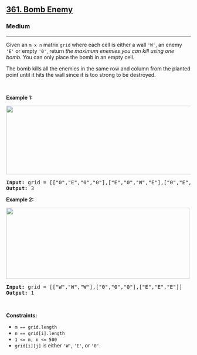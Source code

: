 <h2><a href="https://leetcode.com/problems/bomb-enemy/">361. Bomb Enemy</a></h2><h3>Medium</h3><hr><div><p>Given an <code>m x n</code> matrix <code>grid</code> where each cell is either a wall <code>'W'</code>, an enemy <code>'E'</code> or empty <code>'0'</code>, return <em>the maximum enemies you can kill using one bomb</em>. You can only place the bomb in an empty cell.</p>

<p>The bomb kills all the enemies in the same row and column from the planted point until it hits the wall since it is too strong to be destroyed.</p>

<p>&nbsp;</p>
<p><strong>Example 1:</strong></p>
<img alt="" src="https://assets.leetcode.com/uploads/2021/03/27/bomb1-grid.jpg" style="width: 600px; height: 187px;">
<pre style="position: relative;"><strong>Input:</strong> grid = [["0","E","0","0"],["E","0","W","E"],["0","E","0","0"]]
<strong>Output:</strong> 3
<div class="open_grepper_editor" title="Edit &amp; Save To Grepper"></div></pre>

<p><strong>Example 2:</strong></p>
<img alt="" src="https://assets.leetcode.com/uploads/2021/03/27/bomb2-grid.jpg" style="width: 500px; height: 194px;">
<pre style="position: relative;"><strong>Input:</strong> grid = [["W","W","W"],["0","0","0"],["E","E","E"]]
<strong>Output:</strong> 1
<div class="open_grepper_editor" title="Edit &amp; Save To Grepper"></div></pre>

<p>&nbsp;</p>
<p><strong>Constraints:</strong></p>

<ul>
	<li><code>m == grid.length</code></li>
	<li><code>n == grid[i].length</code></li>
	<li><code>1 &lt;= m, n &lt;= 500</code></li>
	<li><code>grid[i][j]</code> is either <code>'W'</code>, <code>'E'</code>, or <code>'0'</code>.</li>
</ul>
</div>